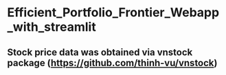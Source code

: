 # Efficient_Portfolio_Frontier_Webapp_with_streamlit

## Stock price data was obtained via vnstock package (https://github.com/thinh-vu/vnstock)
